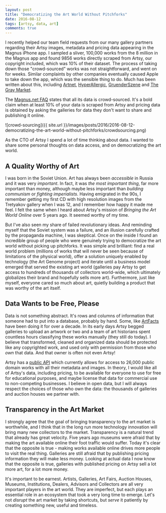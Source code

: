```yaml
---
layout: post
title: "Democratizing the Art World Without Pitchforks"
date: 2016-08-12
tags: [artsy, data, art]
comments: true
---
```

I recently helped our team field requests from our many gallery partners regarding their Artsy images, metadata and pricing data appearing in the Magnus iPhone app. I sampled a sliver, 100,000 works from the 8 million in the Magnus app and found 9856 works directly scraped from Artsy, our copyright included, which was 10% of their dataset. The process of taking down those "crowd-sourced" works was not straightforward, and went on for weeks. Similar complaints by other companies eventually caused Apple to take down the app, which was the sensible thing to do. Much has been written about this, including [Artnet](https://news.artnet.com/art-world/magnus-app-pulled-accusations-data-theft-586322), [HyperAllergic](http://hyperallergic.com/315310/shazam-for-art-yanked-from-app-store-after-data-theft-controversy), [GruenderSzene](http://www.gruenderszene.de/allgemein/magnus-resch-app-verdacht-datenklau) and [The Gray Market](http://www.thegray-market.com/blog/2016/8/3/fear-the-future).

The [Magnus.net FAQ](http://www.magnus.net/faq) states that all its data is crowd-sourced. It's a bold claim when at least 10% of your data is scraped from Artsy and pricing data is obtained by asking the galleries for data they don't want to share and publishing it online.

![crowd-sourcing]({{ site.url }}/images/posts/2016/2016-08-12-democratizing-the-art-world-without-pitchforks/crowdsourcing.png)

As the CTO of Artsy I spend a lot of time thinking about data. I wanted to share some personal thoughts on data access, and on democratizing the art world.

## A Quality Worthy of Art

I was born in the Soviet Union. Art has always been _accessible_ in Russia and it was very _important_. In fact, it was _the most important thing_, far more important than money, although maybe less important than _building communism_ or _fighting imperialists_. Having emigrated in the 90s, I remember getting my first CD with high resolution images from the Tretyakov gallery when I was 12, and I remember how happy it made me feel. I felt the same when I heard about Artsy's mission of _Bringing the Art World Online_ over 5 years ago. It seemed worthy of my time.

But I've also seen my share of failed revolutionary ideas. And reminding myself that the Soviet system was a failure, and an illusion carefully crafted by the propaganda machine, I was skeptical. Once on the inside I found an incredible group of people who were genuinely trying to democratize the art world without picking up pitchforks. It was simple and brilliant: find a real world problem (millions of works that will never be seen because of limitations of the physical world), offer a solution uniquely enabled by technology (the Art Genome project) and iterate until a business model emerged that served the existing art world (galleries pay Artsy to get access to hundreds of thousands of collectors world-wide, which ultimately globalizes their brand and hopefully sells more art). Furthermore, just like myself, everyone cared so much about art, quietly building a product that was worthy of the art itself.

## Data Wants to be Free, Please

Data is not something abstract. It's rows and columns of information that someone had to put into a database, probably by hand. Some, like [ArtFacts](https://www.artfacts.net) have been doing it for over a decade. In its early days Artsy begged galleries to upload an artwork or two and a team of art historians spent countless hours classifying these works manually (they still do today). I believe that transformed, cleaned and organized data should be protected like any copyrighted work, and used only with permission from those who _own_ that data. And that owner is often not even Artsy!

Artsy has a [public API](https://developers.artsy.net) which currently allows for access to 26,000 public domain works with all their metadata and images. In theory, I would like all of Artsy's data, including pricing, to be available for everyone to use for free for educational purposes, and maybe license that data for commercial use to non-competing businesses. I believe in open data, but I will always respect the choices of those who own the data: the thousands of galleries and auction houses we partner with.

## Transparency in the Art Market

I strongly agree that the goal of bringing transparency to the art market is worthwhile, and I think that in the long run more technology innovation will bring many new collectors to the market. Transparency is a natural trend that already has great velocity. Five years ago museums were afraid that by making the art available online their foot traffic would suffer. Today it's clear that the opposite is true - making works available online drives more people to visit the real thing. Galleries are still afraid that by publishing pricing information they will make less money. Looking at actual data I now know that the opposite is true, galleries with published pricing on Artsy sell a lot more art, for a lot more money.

It's important to be earnest. Artists, Galleries, Art Fairs, Auction Houses, Museums, Institutions, Dealers, Advisors and Collectors are all very important players in the art world. They are imperfect, but each plays an essential role in an ecosystem that took a very long time to emerge. Let's not _disrupt_ the art market by taking shortcuts, but _serve_ it patiently by creating something new, useful and timeless.

